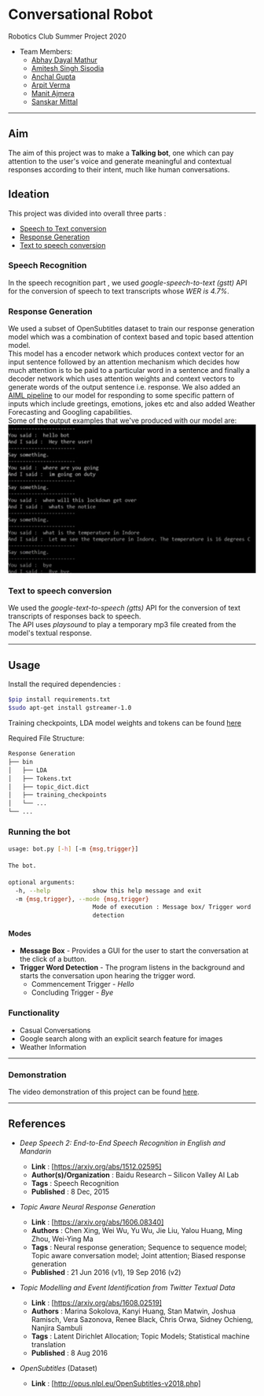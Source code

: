 # Conversational Robot

Robotics Club Summer Project 2020

* Team Members:
  * [Abhay Dayal Mathur](https://github.com/Stellarator-X)
  * [Amitesh Singh Sisodia](https://github.com/Amitesh163)
  * [Anchal Gupta](https://github.com/anchalgupta05)
  * [Arpit Verma](https://github.com/Av-hash)
  * [Manit Ajmera](https://github.com/manitajmera)
  * [Sanskar Mittal](https://github.com/sanskarm)
  
***

## Aim

The aim of this project was to make a **Talking bot**, one which can pay attention to the user's voice and generate meaningful and contextual responses according to their intent, much like human conversations.

## Ideation

This project was divided into overall three parts :

* [Speech to Text conversion](https://github.com/Amitesh163/ConvBot_group/tree/master/SpeechRecognition)
* [Response Generation](https://github.com/Amitesh163/ConvBot_group/tree/master/Response%20Generation)
* [Text to speech conversion](https://github.com/Amitesh163/ConvBot_group/tree/master/TextToSpeech)

### Speech Recognition

In the speech recognition part , we used *google-speech-to-text (gstt)* API for the conversion of speech to text transcripts whose *WER is 4.7%*.

### Response Generation

We used a subset of OpenSubtitles dataset to train our response generation model which was a combination of context based and topic based attention model.</br>
This model has a encoder network which produces context vector for an input sentence followed by an attention mechanism which decides how much attention is to be paid to a particular word in a sentence and finally a decoder network which uses attention weights and context vectors to generate words of the output sentence i.e. response. We also added an [AIML pipeline](AIML) to our model for responding to some specific pattern of inputs which include greetings, emotions, jokes etc and also added Weather Forecasting and Googling capabilities.</br>
Some of the output examples that we've produced with our model are:
![output examples](images/responseexamples.jpeg)

### Text to speech conversion

We used the *google-text-to-speech (gtts)* API for the conversion of text transcripts of responses back to speech.</br>
The API uses *playsound* to play a temporary mp3 file created from the model's textual response.

***

## Usage

Install the required dependencies :

```bash
$pip install requirements.txt
$sudo apt-get install gstreamer-1.0
```

Training checkpoints, LDA model weights and tokens can be found [here](https://drive.google.com/drive/folders/18o-bFpJjy1S4UHUbdTjQnb2B_IK4bIM5?usp=sharing)

Required File Structure:

```txt
Response Generation
├── bin
│   ├── LDA
│   ├── Tokens.txt
│   ├── topic_dict.dict
│   ├── training_checkpoints
│   └── ...
└── ...
```

### Running the bot

```bash
usage: bot.py [-h] [-m {msg,trigger}]

The bot.

optional arguments:
  -h, --help            show this help message and exit
  -m {msg,trigger}, --mode {msg,trigger}
                        Mode of execution : Message box/ Trigger word
                        detection
```

#### Modes

* **Message Box** - Provides a GUI for the user to start the conversation at the click of a button.
* **Trigger Word Detection** - The program listens in the background and starts the conversation upon hearing the trigger word.
  * Commencement Trigger - _Hello_
  * Concluding Trigger - _Bye_

### Functionality

* Casual Conversations
* Google search along with an explicit search feature for images
* Weather Information

***

### Demonstration

The video demonstration of this project can be found [here](https://drive.google.com/file/d/1jAmxwfUnrx9qa9nh8Sol4ZByIH_w7YRE/view?usp=drivesdk).

***

## References

* _Deep Speech 2: End-to-End Speech Recognition in English and Mandarin_
  * **Link** : [https://arxiv.org/abs/1512.02595]
  * **Author(s)/Organization** : Baidu Research – Silicon Valley AI Lab
  * **Tags** : Speech Recognition
  * **Published** : 8 Dec, 2015

* _Topic Aware Neural Response Generation_
  * **Link** : [https://arxiv.org/abs/1606.08340]
  * **Authors** : Chen Xing, Wei Wu, Yu Wu, Jie Liu, Yalou Huang, Ming Zhou, Wei-Ying Ma
  * **Tags** : Neural response generation; Sequence to sequence model; Topic aware conversation model; Joint attention; Biased response generation
  * **Published** : 21 Jun 2016 (v1), 19 Sep 2016 (v2)

* _Topic Modelling and Event Identification from Twitter Textual Data_
  * **Link** : [https://arxiv.org/abs/1608.02519]
  * **Authors** : Marina Sokolova, Kanyi Huang, Stan Matwin, Joshua Ramisch, Vera Sazonova, Renee Black, Chris Orwa, Sidney Ochieng, Nanjira Sambuli
  * **Tags** : Latent Dirichlet Allocation; Topic Models; Statistical machine translation
  * **Published** : 8 Aug 2016

* _OpenSubtitles_ (Dataset)
  * **Link** : [http://opus.nlpl.eu/OpenSubtitles-v2018.php]
